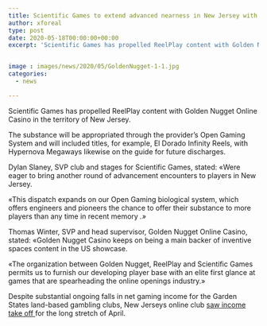 ```yaml
---
title: Scientific Games to extend advanced nearness in New Jersey with Golden Nugget
author: xforeal 
type: post
date: 2020-05-18T00:00:00+00:00
excerpt: 'Scientific Games has propelled ReelPlay content with Golden Nugget Online Casino in the territory of New Jersey '


image : images/news/2020/05/GoldenNugget-1-1.jpg
categories:
  - news

---
```

Scientific Games has propelled ReelPlay content with Golden Nugget Online Casino in the territory of New Jersey. 

The substance will be appropriated through the provider&#8217;s Open Gaming System and will included titles, for example, El Dorado Infinity Reels, with Hypernova Megaways likewise on the guide for future discharges. 

Dylan Slaney, SVP club and stages for Scientific Games, stated: &#171;Were eager to bring another round of advancement encounters to players in New Jersey. 

&#171;This dispatch expands on our Open Gaming biological system, which offers engineers and pioneers the chance to offer their substance to more players than any time in recent memory _.&#187;_ 

Thomas Winter, SVP and head supervisor, Golden Nugget Online Casino, stated: &#171;Golden Nugget Casino keeps on being a main backer of inventive spaces content in the US showcase. 

&#171;The organization between Golden Nugget, ReelPlay and Scientific Games permits us to furnish our developing player base with an elite first glance at games that are spearheading the online openings industry.&#187; 

Despite substantial ongoing falls in net gaming income for the Garden States land-based gambling clubs, New Jerseys online club <a href="https://gamingamerica.com/news/538/analysis-new-jersey-online-gains-send-clear-message-to-us-gaming-industry" rel="noopener noreferrer" target="_blank">saw income take off </a> for the long stretch of April.
